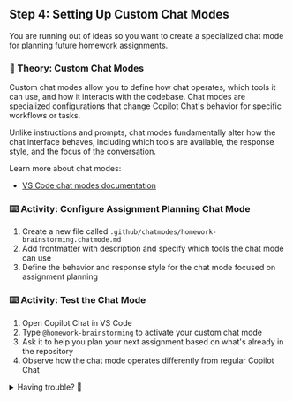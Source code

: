 ## Step 4: Setting Up Custom Chat Modes

You are running out of ideas so you want to create a specialized chat mode for planning future homework assignments.

### 📖 Theory: Custom Chat Modes

Custom chat modes allow you to define how chat operates, which tools it can use, and how it interacts with the codebase. Chat modes are specialized configurations that change Copilot Chat's behavior for specific workflows or tasks.

Unlike instructions and prompts, chat modes fundamentally alter how the chat interface behaves, including which tools are available, the response style, and the focus of the conversation.

Learn more about chat modes:

- [VS Code chat modes documentation](https://code.visualstudio.com/docs/copilot/copilot-customization#_chat-modes-experimental)

### ⌨️ Activity: Configure Assignment Planning Chat Mode

1. Create a new file called `.github/chatmodes/homework-brainstorming.chatmode.md`
1. Add frontmatter with description and specify which tools the chat mode can use
1. Define the behavior and response style for the chat mode focused on assignment planning

### ⌨️ Activity: Test the Chat Mode

1. Open Copilot Chat in VS Code
1. Type `@homework-brainstorming` to activate your custom chat mode
1. Ask it to help you plan your next assignment based on what's already in the repository
1. Observe how the chat mode operates differently from regular Copilot Chat

<details>
<summary>Having trouble? 🤷</summary><br/>

- Chat mode files should be in the `.github/chatmodes/` directory
- Use frontmatter to define the description and available tools
- The chat mode should focus on ideation and brainstorming, not detailed implementation
- Test the mode by using `@homework-brainstorming` in Copilot Chat
- The mode should have a specific personality and response style

</details>
